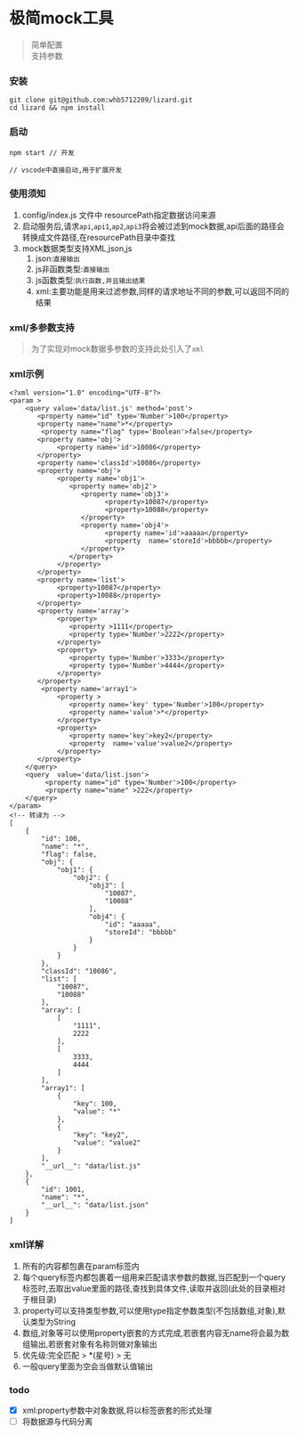 # 极简mock工具
> 简单配置  
> 支持参数
###  安装

```
git clone git@github.com:whb5712209/lizard.git
cd lizard && npm install
```
### 启动
```
npm start // 开发
```
```
// vscode中直接启动,用于扩展开发
```
### 使用须知
1.  config/index.js 文件中 resourcePath指定数据访问来源
2.  启动服务后,请求`api`,`api1`,`ap2`,`api3`将会被过滤到mock数据,api后面的路径会转换成文件路径,在resourcePath目录中查找
3.  mock数据类型支持XML,json,js
    1. json:`直接输出`
    2. js非函数类型:`直接输出`
    3. js函数类型:`执行函数,并且输出结果`
    4. xml:主要功能是用来过滤参数,同样的请求地址不同的参数,可以返回不同的结果

### xml/多参数支持
> 为了实现对mock数据多参数的支持此处引入了`xml`

### xml示例
```
<?xml version="1.0" encoding="UTF-8"?>
<param >
    <query value='data/list.js' method='post'>
       <property name="id" type='Number'>100</property>
       <property name="name">*</property>
        <property name="flag" type='Boolean'>false</property>
       <property name='obj'>
            <property name='id'>10086</property>
       </property>
       <property name='classId'>10086</property>
       <property name='obj'>
            <property name='obj1'>
               <property name='obj2'>
                  <property name='obj3'>
                        <property>10087</property>
                        <property>10088</property>      
                  </property>
                  <property name='obj4'>
                        <property name='id'>aaaaa</property>
                        <property  name='storeId'>bbbbb</property>      
                  </property>
               </property>
            </property>
       </property>
       <property name='list'>
            <property>10087</property>
            <property>10088</property>
       </property>
       <property name='array'>
            <property>
               <property >1111</property>
               <property type='Number'>2222</property>
            </property>
            <property>
               <property type='Number'>3333</property>
               <property type='Number'>4444</property>
            </property>
       </property>
        <property name='array1'>
            <property >
               <property name='key' type='Number'>100</property>
               <property name='value'>*</property>
            </property>
            <property>
               <property name='key'>key2</property>
               <property  name='value'>value2</property>
            </property>
       </property>
    </query>
    <query  value='data/list.json'>
         <property name="id" type='Number'>100</property>
         <property name="name" >222</property>
    </query>
</param>
<!-- 转译为 -->
[
    {
        "id": 100,
        "name": "*",
        "flag": false,
        "obj": {
            "obj1": {
                "obj2": {
                    "obj3": [
                        "10087",
                        "10088"
                    ],
                    "obj4": {
                        "id": "aaaaa",
                        "storeId": "bbbbb"
                    }
                }
            }
        },
        "classId": "10086",
        "list": [
            "10087",
            "10088"
        ],
        "array": [
            [
                "1111",
                2222
            ],
            [
                3333,
                4444
            ]
        ],
        "array1": [
            {
                "key": 100,
                "value": "*"
            },
            {
                "key": "key2",
                "value": "value2"
            }
        ],
        "__url__": "data/list.js"
    },
    {
        "id": 1001,
        "name": "*",
        "__url__": "data/list.json"
    }
]
```
### xml详解
1. 所有的内容都包裹在param标签内
2. 每个query标签内都包裹着一组用来匹配请求参数的数据,当匹配到一个query标签时,去取出value里面的路径,查找到具体文件,读取并返回(此处的目录相对于根目录)
3. property可以支持类型参数,可以使用type指定参数类型(不包括数组,对象),默认类型为String
4. 数组,对象等可以使用property嵌套的方式完成,若嵌套内容无name将会最为数组输出,若嵌套对象有名称则做对象输出
5. 优先级:完全匹配 > *(星号) > 无
6. 一般query里面为空会当做默认值输出


### todo

- [x] xml:property参数中对象数据,将以标签嵌套的形式处理
- [ ] 将数据源与代码分离
